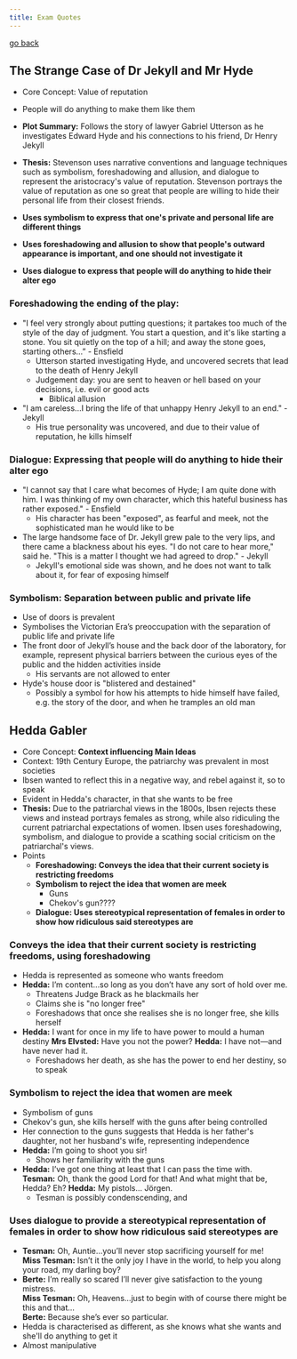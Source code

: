 ```yaml
---
title: Exam Quotes
---
```


[go back](11Subjects/11Literature.md)

## The Strange Case of Dr Jekyll and Mr Hyde 
- Core Concept: Value of reputation 
- People will do anything to make them like them
- **Plot Summary:** Follows the story of lawyer Gabriel Utterson as he investigates Edward Hyde and his connections to his friend, Dr Henry Jekyll
- **Thesis:** Stevenson uses narrative conventions and language techniques such as symbolism, foreshadowing and allusion, and dialogue to represent the aristocracy's value of reputation. Stevenson portrays the value of reputation as one so great that people are willing to hide their personal life from their closest friends.
  
- **Uses symbolism to express that one's private and personal life are different things**
- **Uses foreshadowing and allusion to show that people's outward appearance is important, and one should not investigate it**
- **Uses dialogue to express that people will do anything to hide their alter ego**

### Foreshadowing the ending of the play:
- "I feel very strongly about putting questions; it partakes too much of the style of the day of judgment. You start a question, and it's like starting a stone. You sit quietly on the top of a hill; and away the stone goes, starting others…” - Ensfield
	- Utterson started investigating Hyde, and uncovered secrets that lead to the death of Henry Jekyll
	- Judgement day: you are sent to heaven or hell based on your decisions, i.e. evil or good acts
		- Biblical allusion
- "I am careless...I bring the life of that unhappy Henry Jekyll to an end." - Jekyll
	- His true personality was uncovered, and due to their value of reputation, he kills himself

### Dialogue: Expressing that people will do anything to hide their alter ego
- "I cannot say that I care what becomes of Hyde; I am quite done with him. I was thinking of my own character, which this hateful business has rather exposed." - Ensfield
	- His character has been "exposed", as fearful and meek, not the sophisticated man he would like to be
- The large handsome face of Dr. Jekyll grew pale to the very lips, and there came a blackness about his eyes. "I do not care to hear more," said he. "This is a matter I thought we had agreed to drop." - Jekyll
	- Jekyll's emotional side was shown, and he does not want to talk about it, for fear of exposing himself

### Symbolism: Separation between public and private life
- Use of doors is prevalent
- Symbolises the Victorian Era’s preoccupation with the separation of public life and private life
- The front door of Jekyll’s house and the back door of the laboratory, for example, represent physical barriers between the curious eyes of the public and the hidden activities inside
	- His servants are not allowed to enter
- Hyde's house door is "blistered and destained"
	- Possibly a symbol for how his attempts to hide himself have failed, e.g. the story of the door, and when he tramples an old man

## Hedda Gabler
- Core Concept: **Context influencing Main Ideas**
- Context: 19th Century Europe, the patriarchy was prevalent in most societies
- Ibsen wanted to reflect this in a negative way, and rebel against it, so to speak
- Evident in Hedda's character, in that she wants to be free
- **Thesis:** Due to the patriarchal views in the 1800s, Ibsen rejects these views and instead portrays females as strong, while also ridiculing the current patriarchal expectations of women. Ibsen uses foreshadowing, symbolism, and dialogue to provide a scathing social criticism on the patriarchal's views.
- Points
	- **Foreshadowing: Conveys the idea that their current society is restricting freedoms**
	- **Symbolism to reject the idea that women are meek**
		- Guns
		- Chekov's gun????
	-  **Dialogue: Uses stereotypical representation of females in order to show how ridiculous said stereotypes are**

### Conveys the idea that their current society is restricting freedoms, using foreshadowing
- Hedda is represented as someone who wants freedom
- **Hedda:** I’m content…so long as you don’t have any sort of hold over me.
	- Threatens Judge Brack as he blackmails her
	- Claims she is "no longer free"
	- Foreshadows that once she realises she is no longer free, she kills herself
- **Hedda:** I want for once in my life to have power to mould a human destiny 
  **Mrs Elvsted:** Have you not the power?
  **Hedda:** I have not—and have never had it.
	- Foreshadows her death, as she has the power to end her destiny, so to speak

### Symbolism to reject the idea that women are meek
- Symbolism of guns
- Chekov's gun, she kills herself with the guns after being controlled
- Her connection to the guns suggests that Hedda is her father's daughter, not her husband's wife, representing independence
- **Hedda:** I’m going to shoot you sir!
	- Shows her familiarity with the guns
- **Hedda:** I’ve got one thing at least that I can pass the time with.  
  **Tesman:** Oh, thank the good Lord for that! And what might that be, Hedda? Eh?  **Hedda:** My pistols… Jörgen. 
	- Tesman is possibly condenscending, and

### Uses dialogue to provide a stereotypical representation of females in order to show how ridiculous said stereotypes are
- **Tesman:** Oh, Auntie…you’ll never stop sacrificing yourself for me!  
  **Miss Tesman:** Isn’t it the only joy I have in the world, to help you along your road, my darling boy?
- **Berte:** I’m really so scared I’ll never give satisfaction to the young mistress.  
  **Miss Tesman:** Oh, Heavens…just to begin with of course there might be this and that…  
  **Berte:** Because she’s ever so particular.
- Hedda is characterised as different, as she knows what she wants and she'll do anything to get it
- Almost manipulative